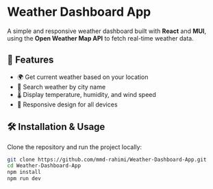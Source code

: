 # Weather Dashboard App

A simple and responsive weather dashboard built with **React** and **MUI**, using the **Open Weather Map API** to fetch real-time weather data.

## 🚀 Features
- 🌍 Get current weather based on your location
- 🔎 Search weather by city name
- 🌡️ Display temperature, humidity, and wind speed
- 📱 Responsive design for all devices

## 🛠️ Installation & Usage
Clone the repository and run the project locally:

```bash
git clone https://github.com/mmd-rahimi/Weather-Dashboard-App.git
cd Weather-Dashboard-App
npm install
npm run dev
